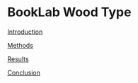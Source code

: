 # BookLab Wood Type

[Introduction](intro.md)

[Methods](method.md)

[Results](result.md)

[Conclusion](conclusion.md)

